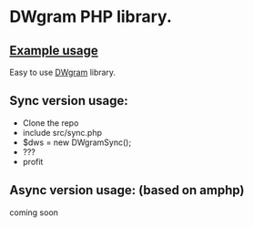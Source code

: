 # DWgram PHP library.
## [Example usage](https://github.com/ShiSHcat/dwgram-lib-php/blob/master/example_sync.php)
Easy to use [DWgram](https://dwgram.xyz) library.
## Sync version usage:
- Clone the repo
- include src/sync.php 
- $dws = new DWgramSync();
- ???
- profit
## Async version usage: (based on amphp)
coming soon
